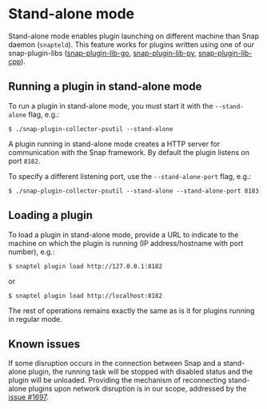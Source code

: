 # Stand-alone mode

Stand-alone mode enables plugin launching on different machine than Snap daemon (`snapteld`).
This feature works for plugins written using one of our snap-plugin-libs ([snap-plugin-lib-go](https://github.com/micruzz82/snap-plugin-lib-go),
[snap-plugin-lib-py](https://github.com/micruzz82/snap-plugin-lib-py), [snap-plugin-lib-cpp](https://github.com/micruzz82/snap-plugin-lib-cpp)).

## Running a plugin in stand-alone mode
To run a plugin in stand-alone mode, you must start it with the `--stand-alone` flag, e.g.:
```
$ ./snap-plugin-collector-psutil --stand-alone
```

A plugin running in stand-alone mode creates a HTTP server for communication with the Snap framework.
By default the plugin listens on port `8182`.

To specify a different listening port, use the `--stand-alone-port` flag, e.g.:
```
$ ./snap-plugin-collector-psutil --stand-alone --stand-alone-port 8183
```
##  Loading a plugin
To load a plugin in stand-alone mode, provide a URL to indicate to the machine on which the plugin is running (IP address/hostname with port number), e.g.:

```
$ snaptel plugin load http://127.0.0.1:8182
```

or

```
$ snaptel plugin load http://localhost:8182
```

The rest of operations remains exactly the same as is it for plugins running in regular mode.

## Known issues
If some disruption occurs in the connection between Snap and a stand-alone plugin, the running task will be stopped with disabled status and the plugin will be unloaded. Providing the mechanism of reconnecting stand-alone plugins upon network disruption is in our scope, addressed by the [issue #1697](https://github.com/micruzz82/snap/issues/1697).
